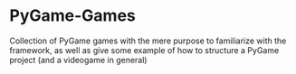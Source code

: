 PyGame-Games
=============

Collection of PyGame games with the mere purpose to familiarize with the framework, as well as give some example of how to 
structure a PyGame project (and a videogame in general)
